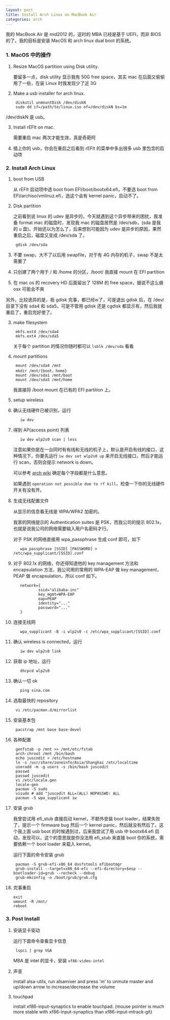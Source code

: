```yaml
---
layout: post
title: Install Arch Linux on MacBook Air
categories: arch
---
```


我的 MacBook Air 是 mid2012 的，这时的 MBA 已经是基于 UEFI，而非 BIOS 的了。我的目标是安装 MacOS 和 arch linux dual boot 的系统。

### 1. MacOS 中的操作

1. Resize MacOS partition using Disk utility.

   要留多一点，disk utility 显示我有 50G free space，其实 mac 在后面又偷偷用了一些，在装 Linux 时我发现少了近 3G

2. Make a usb installer for arch linux.

        diskutil unmountDisk /dev/diskN
        sudo dd if=/path/to/linux.iso of=/dev/diskN bs=1m

  /dev/diskN 是 usb。

3. Install rEFIt on mac.

   需要重启 mac 两次才能生效，真是奇葩阿

4. 插上你的 usb，你会在重启之后看到 rEFIt 的菜单中多出很多 usb 里包含的启动项

### 2. Install Arch Linux

1. boot from USB

   从 rEFIt 启动项中选 boot from EFI/boot/bootx64.efi，不要选 boot from EFI/archiso/vmlinuz.efi，选这个会有 kernel panic，启动不了。

2. Disk partition

   之前看到说 linux 的 udev 是异步的，今天就遇到这个异步带来的困扰，我准备 format mac 的磁盘时，发现我 mac 的磁盘居然是 /dev/sdb，(sda 是我的 u 盘)。开始还以为怎么了，后来想到可能因为 udev 是异步的原因，果然重启之后，磁盘又变成 /dev/sda 了。

        gdisk /dev/sda

  1. 不要 swap，大不了以后用 swapfile，对于有 4G 内存的机子，swap 不是太需要了
  2. 只创建了两个用于 / 和 /home 的分区，/boot/ 我直接 mount 在 EFI partition
  3. 在 mac os 的 recovery HD 后面留出了 128M 的 free space，据说不这么做 osx 可能会不爽

   另外，比较诡异的是，我 gdisk 完事，都已经w了，可是退出 gdisk 后，在 /dev/ 目录下没有 sda4 和 sda5，可是不管用 gdisk 还是 cgdisk 都显示有，然后我就重启了，重启完好使了。
   
3. make filesystem

        mkfs.ext4 /dev/sda4
        mkfs.ext4 /dev/sda5

   关于每个 partition 的情况你随时都可以 `lsblk /dev/sda` 看看

4. mount partitions

        mount /dev/sda4 /mnt
        mkdir /mnt/{boot，home}
        mount /dev/sda1 /mnt/boot
        mount /dev/sda5 /mnt/home

   我直接将 /boot mount 在已有的 EFI partition 上。

5. setup wireless

  1. 确认无线硬件已被识别，运行

            iw dev

  2. 得到 AP(access point) 列表

            iw dev wlp2s0 scan | less

     注意如果你是在一台同时有有线和无线的机子上，默认是开启有线的接口，这种情况下，你要先运行 `iw dev set wlp2s0 up` 来开启无线接口，然后才能运行 scan，否则会提示 network is down。

     可以参考 [arch wiki](https://wiki.archlinux.org/index.php/Wireless_Setup) 确定每个字段都是什么意思。

     如果遇到 `operation not possible due to rf kill`，检查一下你的无线硬件开关有没有开。

  3. 生成无线配置文件

     从显示的信息看无线是 WPA/WPA2 加密的。

     我家的网络提示的 Authentication suites 是 PSK，而我公司的提示 802.1x，也就是说我公司的网络需要输入用户名密码才行。

     对于 PSK 的网络直接用 wpa\_passphrase 生成 conf 即可，如下

            wpa_passphrase [SSID] [PASSWORD] > /etc/wpa_supplicant/[SSID].conf

  4. 对于 802.1x 的网络，你还得知道他的 key management 方法和 encapsulation 方法，我公司用的常用的 WPA-EAP 做 key management， PEAP 做 encapsulation，所以 conf 如下。

            network={
                    ssid="alibaba-inc"
                    key_mgmt=WPA-EAP
                    eap=PEAP
                    identity="..."
                    password="..."
            }

  5. 连接无线网

            wpa_supplicant -B -i wlp2s0 -c /etc/wpa_supplicant/[SSID].conf

  6. 确认 wireless is connected，运行

            iw dev wlp2s0 link 

  7. 获取 ip 地址，运行

            dhcpcd wlp2s0

  8. 确认一切 ok

            ping sina.com


6. 选取最快的 repository

        vi /etc/pacman.d/mirrorlist 

7. 安装基本包

        pacstrap /mnt base base-devel

8. 各种配置

        genfstab -p /mnt >> /mnt/etc/fstab
        arch-chroot /mnt /bin/bash
        echo juscodit > /etc/hostname
        ln -s /usr/share/zoneinfo/Asia/Shanghai /etc/localtime
        useradd -m -g users -s /bin/bash juscodit
        passwd
        passwd juscodit
        vi /etc/locale.gen
        locale-gen
        pacman -S sudo
        visudo # add "juscodit ALL=(ALL) NOPASSWD: ALL
        pacman -S wpa_supplicant iw

9. 安装 grub

   我曾尝试用 efi\_stub 直接启动 kernel，不额外安装 boot loader，结果失败了，提示一个 firmware bug 然后一个 kernel panic，然后就没有然后了。这个我上面 usb boot 的时候遇到过，后来我尝试了用 usb 中 bootx64.efi 启动，发现可以，这个的意思就是你没法用 efi\_stub 来直接 boot 你的系统，需要依赖一个 boot loader 来载入 kernel。

   运行下面的命令安装 grub

        pacman -S grub-efi-x86_64 dosfstools efibootmgr
        grub-install --target=x86_64-efi --efi-directory=$esp --bootloader-id=grub --recheck --debug
        grub-mkconfig -o /boot/grub/grub.cfg

10. 完事重启

        exit
        umount -R /mnt/
        reboot

### 3. Post Install

1. 安装显卡驱动

   运行下面命令查看显卡信息

        lspci | grep VGA

   MBA 是 intel 的显卡，安装 `xf86-video-intel`

2. 声音

   install alsa-utils, run alsamixer and press 'm' to unmute master and up/down arrow to increase/decrease the volume

3. touchpad

   install xf86-input-synaptics to enable touchpad. (mouse pointer is much more stable with xf86-input-synaptics than xf86-input-mtrack-git)

